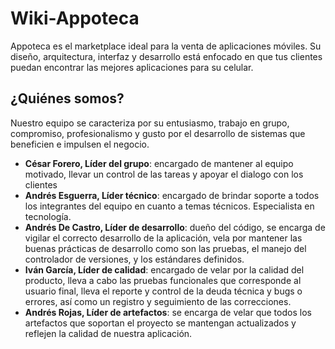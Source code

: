 # Wiki-Appoteca

Appoteca es el marketplace ideal para la venta de aplicaciones móviles. Su diseño, arquitectura, interfaz y desarrollo está enfocado en que tus clientes puedan encontrar las mejores aplicaciones para su celular.

## ¿Quiénes somos?

Nuestro equipo se caracteriza por su entusiasmo, trabajo en grupo, compromiso, profesionalismo y gusto por el desarrollo de sistemas que beneficien e impulsen el negocio.

* **César Forero, Líder del grupo**: encargado de mantener al equipo motivado, llevar un control de las tareas y apoyar el dialogo con los clientes
* **Andrés Esguerra, Líder técnico**: encargado de brindar soporte a todos los integrantes del equipo en cuanto a temas técnicos. Especialista en tecnología.
* **Andrés De Castro, Líder de desarrollo**: dueño del código, se encarga de vigilar el correcto desarrollo de la aplicación, vela por mantener las buenas prácticas de desarrollo como son las pruebas, el manejo del controlador de versiones, y los estándares definidos.
* **Iván García, Líder de calidad**: encargado de velar por la calidad del producto, lleva a cabo las pruebas funcionales que corresponde al usuario final, lleva el reporte y control de la deuda técnica y bugs o errores, así como un registro y seguimiento de las correcciones.
* **Andrés Rojas, Líder de artefactos**: se encarga de velar que todos los artefactos que soportan el proyecto se mantengan actualizados y reflejen la calidad de nuestra aplicación.
